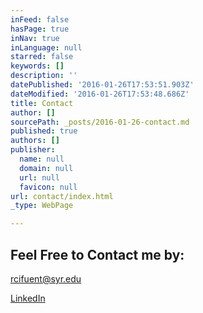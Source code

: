 ```yaml
---
inFeed: false
hasPage: true
inNav: true
inLanguage: null
starred: false
keywords: []
description: ''
datePublished: '2016-01-26T17:53:51.903Z'
dateModified: '2016-01-26T17:53:48.686Z'
title: Contact
author: []
sourcePath: _posts/2016-01-26-contact.md
published: true
authors: []
publisher:
  name: null
  domain: null
  url: null
  favicon: null
url: contact/index.html
_type: WebPage

---
```

## Feel Free to Contact me by: 

rcifuent@syr.edu

[LinkedIn][0]

[0]: https://www.linkedin.com/in/rafacifuentes